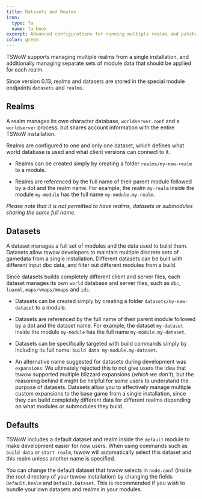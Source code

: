 ```yaml
---
title: Datasets and Realms
icon:
  type: fa
  name: fa-book
excerpt: Advanced configurations for running multiple realms and patches
color: green
---
```


TSWoW supports managing multiple realms from a single installation, and additionally managing separate sets of module data that should be applied for each realm.

Since version 0.13, realms and datasets are stored in the special module endpoints `datasets` and `realms`.

## Realms

A realm manages its own character database, `worldserver.conf` and a `worldserver` process, but shares account information with the entire TSWoW installation.

Realms are configured to one and only one dataset, which defines what world database is used and what client versions can connect to it.

- Realms can be created simply by creating a folder `realms/my-new-realm` to a module.

- Realms are referenced by the full name of their parent module followed by a dot and the realm name. For example, the realm `my-realm` inside the module `my-module` has the full name `my-module.my-realm`.

_Please note that it is not permitted to have realms, datasets or submodules sharing the same full name._

## Datasets
A dataset manages a full set of modules and the data used to build them. Datasets allow tswow developers to maintain multiple discrete sets of gamedata from a single installation. Different datasets can be built with different input dbc data, and filter out different modules from a build.

Since datasets builds completely different client and server files, each dataset manages its own `world` database and server files, such as `dbc`, `luaxml`, `maps/vmaps/mmaps` and `ids`.

- Datasets can be created simply by creating a folder `datasets/my-new-dataset` to a module.

- Datasets are referenced by the full name of their parent module followed by a dot and the dataset name. For example, the dataset `my-dataset` inside the module `my-module` has the full name `my-module.my-dataset`.

- Datasets can be specifically targeted with build commands simply by including its full name: `build data my-module.my-dataset`.

- An alternative name suggested for datasets during development was `expansions`. We ultimately rejected this to not give users the idea that tswow supported multiple blizzard expansions (_which we don't_), but the reasoning behind it might be helpful for some users to understand the purpose of datasets. Datasets allow you to effectively manage multiple custom expansions to the base game from a single installation, since they can build completely different data for different realms depending on what modules or submodules they build.

## Defaults
TSWoW includes a default dataset and realm inside the `default` module to make development easier for new users. When using commands such as `build data` or `start realm`, tswow will automatically select this dataset and this realm unless another name is specified.

You can change the default dataset that tswow selects in `node.conf` (inside the root directory of your tswow installation) by changing the fields `Default.Realm` and `Default.Dataset`. This is recommended if you wish to bundle your own datasets and realms in your modules.